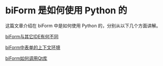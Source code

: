 # biForm 是如何使用 Python 的

这篇文章介绍在 biForm 中是如何使用 Python 的，分别从以下几个方面讲解。

[biForm与其它IDE有何不同](/biform_py/ide) 

[biForm中表单的上下文环境](/biform_py/context)

[biForm如何调用Qt库](/biform_py/qt)


